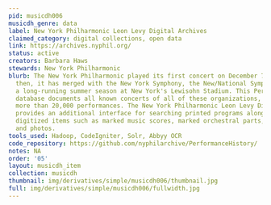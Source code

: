 ```yaml
---
pid: musicdh006
musicdh_genre: data
label: New York Philharmonic Leon Levy Digital Archives
claimed_category: digital collections, open data
link: https://archives.nyphil.org/
status: active
creators: Barbara Haws
stewards: New York Philharmonic
blurb: The New York Philharmonic played its first concert on December 7, 1842. Since
  then, it has merged with the New York Symphony, the New/National Symphony, and had
  a long-running summer season at New York's Lewisohn Stadium. This Performance History
  database documents all known concerts of all of these organizations, amounting to
  more than 20,000 performances. The New York Philharmonic Leon Levy Digital Archives
  provides an additional interface for searching printed programs alongside other
  digitized items such as marked music scores, marked orchestral parts, business records,
  and photos.
tools_used: Hadoop, CodeIgniter, Solr, Abbyy OCR
code_repository: https://github.com/nyphilarchive/PerformanceHistory/
notes: NA
order: '05'
layout: musicdh_item
collection: musicdh
thumbnail: img/derivatives/simple/musicdh006/thumbnail.jpg
full: img/derivatives/simple/musicdh006/fullwidth.jpg
---
```

